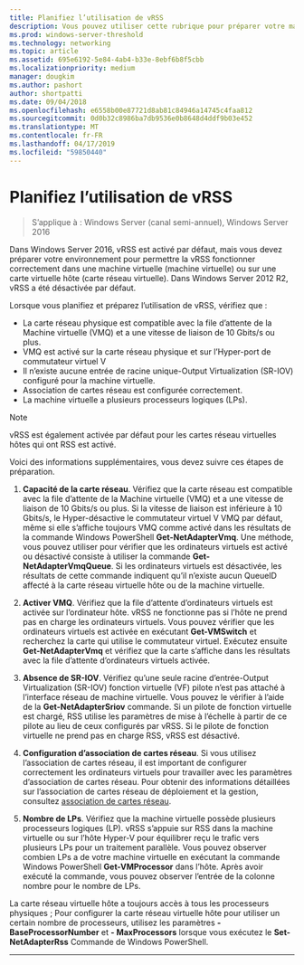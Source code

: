 ```yaml
---
title: Planifiez l’utilisation de vRSS
description: Vous pouvez utiliser cette rubrique pour préparer votre machine virtuelle et l’hôte Hyper-V à l’aide de vRSS dans Windows Server 2016.
ms.prod: windows-server-threshold
ms.technology: networking
ms.topic: article
ms.assetid: 695e6192-5e84-4ab4-b33e-8ebf6b8f5cbb
ms.localizationpriority: medium
manager: dougkim
ms.author: pashort
author: shortpatti
ms.date: 09/04/2018
ms.openlocfilehash: e6558b00e87721d8ab81c84946a14745c4faa812
ms.sourcegitcommit: 0d0b32c8986ba7db9536e0b8648d4ddf9b03e452
ms.translationtype: MT
ms.contentlocale: fr-FR
ms.lasthandoff: 04/17/2019
ms.locfileid: "59850440"
---
```

# <a name="plan-the-use-of-vrss"></a>Planifiez l’utilisation de vRSS

>S’applique à : Windows Server (canal semi-annuel), Windows Server 2016

Dans Windows Server 2016, vRSS est activé par défaut, mais vous devez préparer votre environnement pour permettre la vRSS fonctionner correctement dans une machine virtuelle \(machine virtuelle\) ou sur une carte virtuelle hôte \(carte réseau virtuelle\). Dans Windows Server 2012 R2, vRSS a été désactivée par défaut.

Lorsque vous planifiez et préparez l’utilisation de vRSS, vérifiez que :

- La carte réseau physique est compatible avec la file d’attente de la Machine virtuelle \(VMQ\) et a une vitesse de liaison de 10 Gbits/s ou plus.
- VMQ est activé sur la carte réseau physique et sur l’Hyper\-port de commutateur virtuel V
- Il n’existe aucune entrée de racine unique\-Output Virtualization \(SR\-IOV\) configuré pour la machine virtuelle.
- Association de cartes réseau est configurée correctement.
- La machine virtuelle a plusieurs processeurs logiques \(LPs\).

>[!NOTE]
>vRSS est également activée par défaut pour les cartes réseau virtuelles hôtes qui ont RSS est activé.

Voici des informations supplémentaires, vous devez suivre ces étapes de préparation.
  
1. **Capacité de la carte réseau**. Vérifiez que la carte réseau est compatible avec la file d’attente de la Machine virtuelle \(VMQ\) et a une vitesse de liaison de 10 Gbits/s ou plus. Si la vitesse de liaison est inférieure à 10 Gbits/s, le Hyper\-désactive le commutateur virtuel V VMQ par défaut, même si elle s’affiche toujours VMQ comme activé dans les résultats de la commande Windows PowerShell **Get-NetAdapterVmq**. Une méthode, vous pouvez utiliser pour vérifier que les ordinateurs virtuels est activé ou désactivé consiste à utiliser la commande **Get-NetAdapterVmqQueue**.  Si les ordinateurs virtuels est désactivée, les résultats de cette commande indiquent qu’il n’existe aucun QueueID affecté à la carte réseau virtuelle hôte ou de la machine virtuelle. 
  
2. **Activer VMQ**. Vérifiez que la file d’attente d’ordinateurs virtuels est activée sur l’ordinateur hôte. vRSS ne fonctionne pas si l’hôte ne prend pas en charge les ordinateurs virtuels. Vous pouvez vérifier que les ordinateurs virtuels est activée en exécutant **Get-VMSwitch** et recherchez la carte qui utilise le commutateur virtuel. Exécutez ensuite **Get-NetAdapterVmq** et vérifiez que la carte s’affiche dans les résultats avec la file d’attente d’ordinateurs virtuels activée.
  
3. **Absence de SR\-IOV**. Vérifiez qu’une seule racine d’entrée\-Output Virtualization \(SR\-IOV\) fonction virtuelle \(VF\) pilote n’est pas attaché à l’interface réseau de machine virtuelle. Vous pouvez le vérifier à l’aide de la **Get-NetAdapterSriov** commande. Si un pilote de fonction virtuelle est chargé, RSS utilise les paramètres de mise à l’échelle à partir de ce pilote au lieu de ceux configurés par vRSS. Si le pilote de fonction virtuelle ne prend pas en charge RSS, vRSS est désactivé.
  
4. **Configuration d’association de cartes réseau**. Si vous utilisez l’association de cartes réseau, il est important de configurer correctement les ordinateurs virtuels pour travailler avec les paramètres d’association de cartes réseau. Pour obtenir des informations détaillées sur l’association de cartes réseau de déploiement et la gestion, consultez [association de cartes réseau](https://docs.microsoft.com/windows-server/networking/technologies/nic-teaming/nic-teaming).

5. **Nombre de LPs**. Vérifiez que la machine virtuelle possède plusieurs processeurs logiques \(LP\). vRSS s’appuie sur RSS dans la machine virtuelle ou sur l’hôte Hyper-V pour équilibrer reçu le trafic vers plusieurs LPs pour un traitement parallèle. Vous pouvez observer combien LPs a de votre machine virtuelle en exécutant la commande Windows PowerShell **Get-VMProcessor** dans l’hôte. Après avoir exécuté la commande, vous pouvez observer l’entrée de la colonne nombre pour le nombre de LPs.

La carte réseau virtuelle hôte a toujours accès à tous les processeurs physiques ; Pour configurer la carte réseau virtuelle hôte pour utiliser un certain nombre de processeurs, utilisez les paramètres **- BaseProcessorNumber** et **- MaxProcessors** lorsque vous exécutez le **Set-NetAdapterRss** Commande de Windows PowerShell.

---